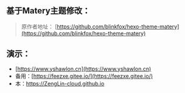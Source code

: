 ## 基于Matery主题修改：

> 原作者地址：
>  [https://github.com/blinkfox/hexo-theme-matery](https://github.com/blinkfox/hexo-theme-matery)

## 演示：
- [https://www.yshawlon.cn](https://www.yshawlon.cn)
- 备用：[https://feezxe.gitee.io/](https://feezxe.gitee.io/)
- 本：https://ZengLin-cloud.github.io
